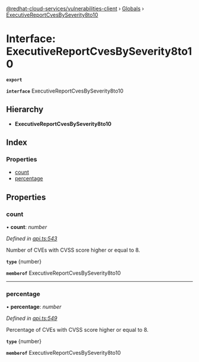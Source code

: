 [@redhat-cloud-services/vulnerabilities-client](../README.md) › [Globals](../globals.md) › [ExecutiveReportCvesBySeverity8to10](executivereportcvesbyseverity8to10.md)

# Interface: ExecutiveReportCvesBySeverity8to10

**`export`** 

**`interface`** ExecutiveReportCvesBySeverity8to10

## Hierarchy

* **ExecutiveReportCvesBySeverity8to10**

## Index

### Properties

* [count](executivereportcvesbyseverity8to10.md#count)
* [percentage](executivereportcvesbyseverity8to10.md#percentage)

## Properties

###  count

• **count**: *number*

*Defined in [api.ts:543](https://github.com/RedHatInsights/javascript-clients/blob/master/packages/vulnerabilities/api.ts#L543)*

Number of CVEs with CVSS score higher or equal to 8.

**`type`** {number}

**`memberof`** ExecutiveReportCvesBySeverity8to10

___

###  percentage

• **percentage**: *number*

*Defined in [api.ts:549](https://github.com/RedHatInsights/javascript-clients/blob/master/packages/vulnerabilities/api.ts#L549)*

Percentage of CVEs with CVSS score higher or equal to 8.

**`type`** {number}

**`memberof`** ExecutiveReportCvesBySeverity8to10

